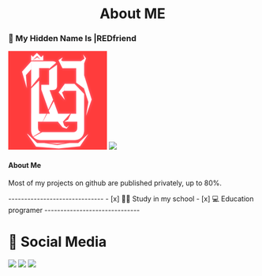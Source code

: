 
<h1 align="center">About ME</h1>

### 💮 My Hidden Name Is |REDfriend
<img src="./twitch logo.png" height="200vh">
<img src="https://img.shields.io/badge/|REDfriend-%23c91a4c.svg?&style=for-the-badge&logo=github&logoColor=white">
<H4>About Me</H4>
<p>Most of my projects on github are published privately, up to 80%.</p>
------------------------------
- [x] 🧑‍🎓 Study in my school
- [x] 💻 Education programer
------------------------------

# 📱 Social Media
[<img src="https://img.shields.io/badge/Facebook-%233871eb.svg?&style=for-the-badge&logo=facebook&logoColor=white">](https://www.facebook.com/profile.php?id=100069463419143)
[<img src="https://img.shields.io/badge/Instagram-%23c91a4c.svg?&style=for-the-badge&logo=instagram&logoColor=white">](https://www.instagram.com/_redfriend_/)
[<img src="https://img.shields.io/badge/Discord-%234138eb.svg?&style=for-the-badge&logo=discord&logoColor=white">](https://www.discord.com/)
